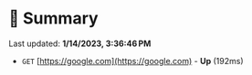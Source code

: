 # 📖 Summary
Last updated: **1/14/2023, 3:36:46 PM**

- `GET` [https://google.com](https://google.com) - **Up** (192ms)
